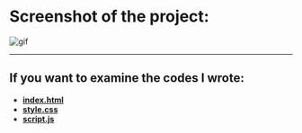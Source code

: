 # Screenshot of the project:

![gif](images/tutor-website-min.gif)

---

## If you want to examine the codes I wrote:

- **[index.html](index.html)**
- **[style.css](css/styles.css)**
- **[script.js](js/script.js)**
